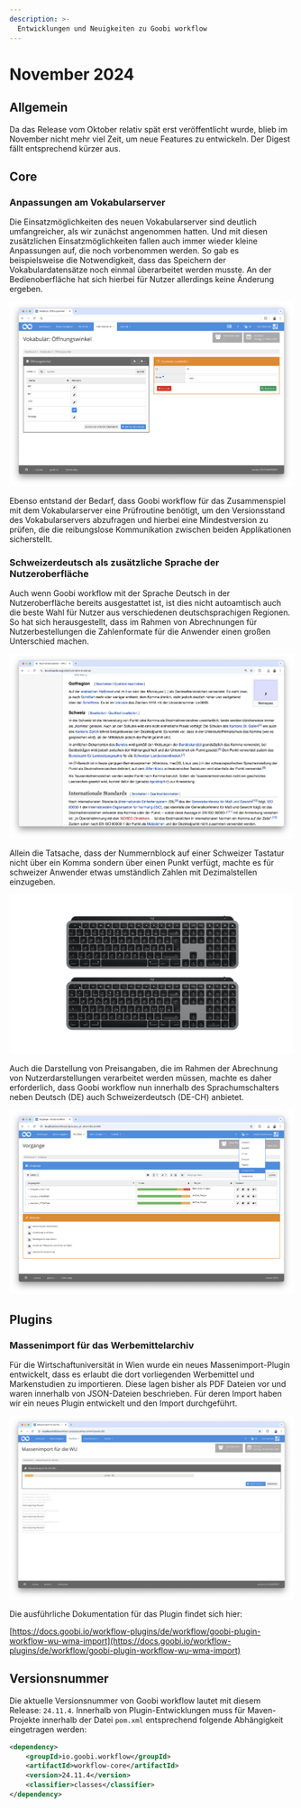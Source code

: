 ```yaml
---
description: >-
  Entwicklungen und Neuigkeiten zu Goobi workflow
---
```


# November 2024

## Allgemein
Da das Release vom Oktober relativ spät erst veröffentlicht wurde, blieb im November nicht mehr viel Zeit, um neue Features zu entwickeln. Der Digest fällt entsprechend kürzer aus.


## Core

### Anpassungen am Vokabularserver
Die Einsatzmöglichkeiten des neuen Vokabularserver sind deutlich umfangreicher, als wir zunächst angenommen hatten. Und mit diesen zusätzlichen Einsatzmöglichkeiten fallen auch immer wieder kleine Anpassungen auf, die noch vorbenommen werden. So gab es beispielsweise die Notwendigkeit, dass das Speichern der Vokabulardatensätze noch einmal überarbeitet werden musste. An der Bedienoberfläche hat sich hierbei für Nutzer allerdings keine Änderung ergeben.

![Nutzeroberfläche für die Vokabulare aus dem Vokabularserver](202511_vocabulary_01_de.png)

Ebenso entstand der Bedarf, dass Goobi workflow für das Zusammenspiel mit dem Vokabularserver eine Prüfroutine benötigt, um den Versionsstand des Vokabularservers abzufragen und hierbei eine Mindestversion zu prüfen, die die reibungslose Kommunikation zwischen beiden Applikationen sicherstellt.

### Schweizerdeutsch als zusätzliche Sprache der Nutzeroberfläche
Auch wenn Goobi workflow mit der Sprache Deutsch in der Nutzeroberfläche bereits ausgestattet ist, ist dies nicht autoamtisch auch die beste Wahl für Nutzer aus verschiedenen deutschsprachigen Regionen. So hat sich herausgestellt, dass im Rahmen von Abrechnungen für Nutzerbestellungen die Zahlenformate für die Anwender einen großen Unterschied machen. 

![Vorgaben für das Zahlenformat in Wikipedia](202511_schweiz_02.png)

Allein die Tatsache, dass der Nummernblock auf einer Schweizer Tastatur nicht über ein Komma sondern über einen Punkt verfügt, machte es für schweizer Anwender etwas umständlich Zahlen mit Dezimalstellen einzugeben. 

![Vergleich zweier Tastaturen mit verschiedenem Nummernblock](202511_schweiz_01.png)

Auch die Darstellung von Preisangaben, die im Rahmen der Abrechnung von Nutzerdarstellungen verarbeitet werden müssen, machte es daher erforderlich, dass Goobi workflow nun innerhalb des Sprachumschalters neben Deutsch (DE) auch Schweizerdeutsch (DE-CH) anbietet.

![Sprachumschalter für Schweizerdeutsch](202411_language_01_de.png)


## Plugins

### Massenimport für das Werbemittelarchiv
Für die Wirtschaftuniversität in Wien wurde ein neues Massenimport-Plugin entwickelt, dass es erlaubt die dort vorliegenden Werbemittel und Markenstudien zu importieren. Diese lagen bisher als PDF Dateien vor und waren innerhalb von JSON-Dateien beschrieben. Für deren Import haben wir ein neues Plugin entwickelt und den Import durchgeführt.

![Import für Werbemittel](202411_wma_de.png)

Die ausführliche Dokumentation für das Plugin findet sich hier:

[https://docs.goobi.io/workflow-plugins/de/workflow/goobi-plugin-workflow-wu-wma-import](https://docs.goobi.io/workflow-plugins/de/workflow/goobi-plugin-workflow-wu-wma-import)


## Versionsnummer

Die aktuelle Versionsnummer von Goobi workflow lautet mit diesem Release: `24.11.4`. Innerhalb von Plugin-Entwicklungen muss für Maven-Projekte innerhalb der Datei `pom.xml` entsprechend folgende Abhängigkeit eingetragen werden:

```xml
<dependency>
    <groupId>io.goobi.workflow</groupId>
    <artifactId>workflow-core</artifactId>
    <version>24.11.4</version>
    <classifier>classes</classifier>
</dependency>
```